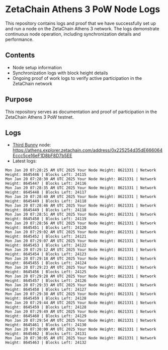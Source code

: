 # ZetaChain Athens 3 PoW Node Logs
This repository contains logs and proof that we have successfully set up and run a node on the ZetaChain Athens 3 network. The logs demonstrate continuous node operation, including synchronization details and performance.

## Contents
- Node setup information
- Synchronization logs with block height details
- Ongoing proof of work logs to verify active participation in the ZetaChain network

## Purpose
This repository serves as documentation and proof of participation in the ZetaChain Athens 3 PoW testnet.

## Logs

- [Third Bunny](https://thirdbunny.xyz/) node: https://athens.explorer.zetachain.com/address/0x225254d35dE666064Eccc5ce16eF1D8bF8D7b5EE
- Latest logs:
```
Mon Jan 20 07:28:25 AM UTC 2025 Your Node Height: 8621331 | Network Height: 8645446 | Blocks Left: 24115
Mon Jan 20 07:28:30 AM UTC 2025 Your Node Height: 8621331 | Network Height: 8645447 | Blocks Left: 24116
Mon Jan 20 07:28:35 AM UTC 2025 Your Node Height: 8621331 | Network Height: 8645448 | Blocks Left: 24117
Mon Jan 20 07:28:40 AM UTC 2025 Your Node Height: 8621331 | Network Height: 8645449 | Blocks Left: 24118
Mon Jan 20 07:28:46 AM UTC 2025 Your Node Height: 8621331 | Network Height: 8645449 | Blocks Left: 24118
Mon Jan 20 07:28:51 AM UTC 2025 Your Node Height: 8621331 | Network Height: 8645450 | Blocks Left: 24119
Mon Jan 20 07:28:56 AM UTC 2025 Your Node Height: 8621331 | Network Height: 8645451 | Blocks Left: 24120
Mon Jan 20 07:29:02 AM UTC 2025 Your Node Height: 8621331 | Network Height: 8645452 | Blocks Left: 24121
Mon Jan 20 07:29:07 AM UTC 2025 Your Node Height: 8621331 | Network Height: 8645453 | Blocks Left: 24122
Mon Jan 20 07:29:12 AM UTC 2025 Your Node Height: 8621331 | Network Height: 8645454 | Blocks Left: 24123
Mon Jan 20 07:29:18 AM UTC 2025 Your Node Height: 8621331 | Network Height: 8645455 | Blocks Left: 24124
Mon Jan 20 07:29:23 AM UTC 2025 Your Node Height: 8621331 | Network Height: 8645456 | Blocks Left: 24125
Mon Jan 20 07:29:28 AM UTC 2025 Your Node Height: 8621331 | Network Height: 8645457 | Blocks Left: 24126
Mon Jan 20 07:29:33 AM UTC 2025 Your Node Height: 8621331 | Network Height: 8645458 | Blocks Left: 24127
Mon Jan 20 07:29:38 AM UTC 2025 Your Node Height: 8621331 | Network Height: 8645459 | Blocks Left: 24128
Mon Jan 20 07:29:44 AM UTC 2025 Your Node Height: 8621331 | Network Height: 8645459 | Blocks Left: 24128
Mon Jan 20 07:29:49 AM UTC 2025 Your Node Height: 8621331 | Network Height: 8645460 | Blocks Left: 24129
Mon Jan 20 07:29:54 AM UTC 2025 Your Node Height: 8621331 | Network Height: 8645461 | Blocks Left: 24130
Mon Jan 20 07:30:00 AM UTC 2025 Your Node Height: 8621331 | Network Height: 8645462 | Blocks Left: 24131
Mon Jan 20 07:30:05 AM UTC 2025 Your Node Height: 8621331 | Network Height: 8645463 | Blocks Left: 24132
```
